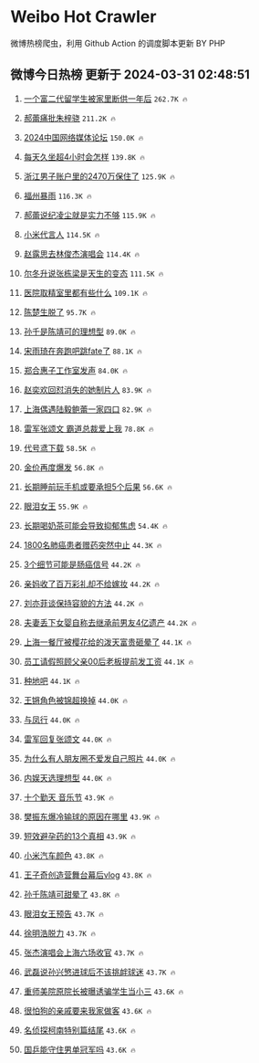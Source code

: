 # Weibo Hot Crawler 



微博热榜爬虫，利用 Github Action 的调度脚本更新 BY PHP 


## 微博今日热榜 更新于 2024-03-31 02:48:51 
1. [一个富二代留学生被家里断供一年后](https://s.weibo.com/weibo?q=%23%E4%B8%80%E4%B8%AA%E5%AF%8C%E4%BA%8C%E4%BB%A3%E7%95%99%E5%AD%A6%E7%94%9F%E8%A2%AB%E5%AE%B6%E9%87%8C%E6%96%AD%E4%BE%9B%E4%B8%80%E5%B9%B4%E5%90%8E%23&t=31&band_rank=1&Refer=top) `262.7K 🔥` 

1. [郝蕾痛批朱梓骁](https://s.weibo.com/weibo?q=%23%E9%83%9D%E8%95%BE%E7%97%9B%E6%89%B9%E6%9C%B1%E6%A2%93%E9%AA%81%23&t=31&band_rank=2&Refer=top) `211.2K 🔥` 

1. [2024中国网络媒体论坛](https://s.weibo.com/weibo?q=%232024%E4%B8%AD%E5%9B%BD%E7%BD%91%E7%BB%9C%E5%AA%92%E4%BD%93%E8%AE%BA%E5%9D%9B%23&t=31&band_rank=3&Refer=top) `150.0K 🔥` 

1. [每天久坐超4小时会怎样](https://s.weibo.com/weibo?q=%23%E6%AF%8F%E5%A4%A9%E4%B9%85%E5%9D%90%E8%B6%854%E5%B0%8F%E6%97%B6%E4%BC%9A%E6%80%8E%E6%A0%B7%23&t=31&band_rank=4&Refer=top) `139.8K 🔥` 

1. [浙江男子账户里的2470万保住了](https://s.weibo.com/weibo?q=%23%E6%B5%99%E6%B1%9F%E7%94%B7%E5%AD%90%E8%B4%A6%E6%88%B7%E9%87%8C%E7%9A%842470%E4%B8%87%E4%BF%9D%E4%BD%8F%E4%BA%86%23&t=31&band_rank=5&Refer=top) `125.9K 🔥` 

1. [福州暴雨](https://s.weibo.com/weibo?q=%E7%A6%8F%E5%B7%9E%E6%9A%B4%E9%9B%A8&t=31&band_rank=6&Refer=top) `116.3K 🔥` 

1. [郝蕾说纪凌尘就是实力不够](https://s.weibo.com/weibo?q=%23%E9%83%9D%E8%95%BE%E8%AF%B4%E7%BA%AA%E5%87%8C%E5%B0%98%E5%B0%B1%E6%98%AF%E5%AE%9E%E5%8A%9B%E4%B8%8D%E5%A4%9F%23&t=31&band_rank=7&Refer=top) `115.9K 🔥` 

1. [小米代言人](https://s.weibo.com/weibo?q=%E5%B0%8F%E7%B1%B3%E4%BB%A3%E8%A8%80%E4%BA%BA&t=31&band_rank=8&Refer=top) `114.5K 🔥` 

1. [赵露思去林俊杰演唱会](https://s.weibo.com/weibo?q=%E8%B5%B5%E9%9C%B2%E6%80%9D%E5%8E%BB%E6%9E%97%E4%BF%8A%E6%9D%B0%E6%BC%94%E5%94%B1%E4%BC%9A&t=31&band_rank=9&Refer=top) `114.4K 🔥` 

1. [尔冬升说张栋梁是天生的变态](https://s.weibo.com/weibo?q=%23%E5%B0%94%E5%86%AC%E5%8D%87%E8%AF%B4%E5%BC%A0%E6%A0%8B%E6%A2%81%E6%98%AF%E5%A4%A9%E7%94%9F%E7%9A%84%E5%8F%98%E6%80%81%23&t=31&band_rank=10&Refer=top) `111.5K 🔥` 

1. [医院取精室里都有些什么](https://s.weibo.com/weibo?q=%23%E5%8C%BB%E9%99%A2%E5%8F%96%E7%B2%BE%E5%AE%A4%E9%87%8C%E9%83%BD%E6%9C%89%E4%BA%9B%E4%BB%80%E4%B9%88%23&t=31&band_rank=11&Refer=top) `109.1K 🔥` 

1. [陈楚生脱了](https://s.weibo.com/weibo?q=%E9%99%88%E6%A5%9A%E7%94%9F%E8%84%B1%E4%BA%86&t=31&band_rank=12&Refer=top) `95.7K 🔥` 

1. [孙千是陈靖可的理想型](https://s.weibo.com/weibo?q=%23%E5%AD%99%E5%8D%83%E6%98%AF%E9%99%88%E9%9D%96%E5%8F%AF%E7%9A%84%E7%90%86%E6%83%B3%E5%9E%8B%23&t=31&band_rank=13&Refer=top) `89.0K 🔥` 

1. [宋雨琦在奔跑吧跳fate了](https://s.weibo.com/weibo?q=%23%E5%AE%8B%E9%9B%A8%E7%90%A6%E5%9C%A8%E5%A5%94%E8%B7%91%E5%90%A7%E8%B7%B3fate%E4%BA%86%23&t=31&band_rank=14&Refer=top) `88.1K 🔥` 

1. [郑合惠子工作室发声](https://s.weibo.com/weibo?q=%E9%83%91%E5%90%88%E6%83%A0%E5%AD%90%E5%B7%A5%E4%BD%9C%E5%AE%A4%E5%8F%91%E5%A3%B0&t=31&band_rank=15&Refer=top) `84.0K 🔥` 

1. [赵奕欢回怼消失的她制片人](https://s.weibo.com/weibo?q=%23%E8%B5%B5%E5%A5%95%E6%AC%A2%E5%9B%9E%E6%80%BC%E6%B6%88%E5%A4%B1%E7%9A%84%E5%A5%B9%E5%88%B6%E7%89%87%E4%BA%BA%23&t=31&band_rank=16&Refer=top) `83.9K 🔥` 

1. [上海偶遇陆毅鲍蕾一家四口](https://s.weibo.com/weibo?q=%23%E4%B8%8A%E6%B5%B7%E5%81%B6%E9%81%87%E9%99%86%E6%AF%85%E9%B2%8D%E8%95%BE%E4%B8%80%E5%AE%B6%E5%9B%9B%E5%8F%A3%23&t=31&band_rank=17&Refer=top) `82.9K 🔥` 

1. [雷军张颂文 霸道总裁爱上我](https://s.weibo.com/weibo?q=%E9%9B%B7%E5%86%9B%E5%BC%A0%E9%A2%82%E6%96%87%20%E9%9C%B8%E9%81%93%E6%80%BB%E8%A3%81%E7%88%B1%E4%B8%8A%E6%88%91&t=31&band_rank=18&Refer=top) `78.8K 🔥` 

1. [代号鸢下载](https://s.weibo.com/weibo?q=%E4%BB%A3%E5%8F%B7%E9%B8%A2%E4%B8%8B%E8%BD%BD&t=31&band_rank=19&Refer=top) `58.5K 🔥` 

1. [金价再度爆发](https://s.weibo.com/weibo?q=%23%E9%87%91%E4%BB%B7%E5%86%8D%E5%BA%A6%E7%88%86%E5%8F%91%23&t=31&band_rank=20&Refer=top) `56.8K 🔥` 

1. [长期睡前玩手机或要承担5个后果](https://s.weibo.com/weibo?q=%23%E9%95%BF%E6%9C%9F%E7%9D%A1%E5%89%8D%E7%8E%A9%E6%89%8B%E6%9C%BA%E6%88%96%E8%A6%81%E6%89%BF%E6%8B%855%E4%B8%AA%E5%90%8E%E6%9E%9C%23&t=31&band_rank=21&Refer=top) `56.6K 🔥` 

1. [眼泪女王](https://s.weibo.com/weibo?q=%E7%9C%BC%E6%B3%AA%E5%A5%B3%E7%8E%8B&t=31&band_rank=22&Refer=top) `55.9K 🔥` 

1. [长期喝奶茶可能会导致抑郁焦虑](https://s.weibo.com/weibo?q=%23%E9%95%BF%E6%9C%9F%E5%96%9D%E5%A5%B6%E8%8C%B6%E5%8F%AF%E8%83%BD%E4%BC%9A%E5%AF%BC%E8%87%B4%E6%8A%91%E9%83%81%E7%84%A6%E8%99%91%23&t=31&band_rank=23&Refer=top) `54.4K 🔥` 

1. [1800名肺癌患者赠药突然中止](https://s.weibo.com/weibo?q=%231800%E5%90%8D%E8%82%BA%E7%99%8C%E6%82%A3%E8%80%85%E8%B5%A0%E8%8D%AF%E7%AA%81%E7%84%B6%E4%B8%AD%E6%AD%A2%23&t=31&band_rank=24&Refer=top) `44.3K 🔥` 

1. [3个细节可能是肠癌信号](https://s.weibo.com/weibo?q=%233%E4%B8%AA%E7%BB%86%E8%8A%82%E5%8F%AF%E8%83%BD%E6%98%AF%E8%82%A0%E7%99%8C%E4%BF%A1%E5%8F%B7%23&t=31&band_rank=25&Refer=top) `44.2K 🔥` 

1. [亲妈收了百万彩礼却不给嫁妆](https://s.weibo.com/weibo?q=%23%E4%BA%B2%E5%A6%88%E6%94%B6%E4%BA%86%E7%99%BE%E4%B8%87%E5%BD%A9%E7%A4%BC%E5%8D%B4%E4%B8%8D%E7%BB%99%E5%AB%81%E5%A6%86%23&t=31&band_rank=26&Refer=top) `44.2K 🔥` 

1. [刘亦菲谈保持容貌的方法](https://s.weibo.com/weibo?q=%E5%88%98%E4%BA%A6%E8%8F%B2%E8%B0%88%E4%BF%9D%E6%8C%81%E5%AE%B9%E8%B2%8C%E7%9A%84%E6%96%B9%E6%B3%95&t=31&band_rank=27&Refer=top) `44.2K 🔥` 

1. [夫妻丢下女婴自称去继承前男友4亿遗产](https://s.weibo.com/weibo?q=%23%E5%A4%AB%E5%A6%BB%E4%B8%A2%E4%B8%8B%E5%A5%B3%E5%A9%B4%E8%87%AA%E7%A7%B0%E5%8E%BB%E7%BB%A7%E6%89%BF%E5%89%8D%E7%94%B7%E5%8F%8B4%E4%BA%BF%E9%81%97%E4%BA%A7%23&t=31&band_rank=28&Refer=top) `44.2K 🔥` 

1. [上海一餐厅被樱花给的泼天富贵砸晕了](https://s.weibo.com/weibo?q=%23%E4%B8%8A%E6%B5%B7%E4%B8%80%E9%A4%90%E5%8E%85%E8%A2%AB%E6%A8%B1%E8%8A%B1%E7%BB%99%E7%9A%84%E6%B3%BC%E5%A4%A9%E5%AF%8C%E8%B4%B5%E7%A0%B8%E6%99%95%E4%BA%86%23&t=31&band_rank=29&Refer=top) `44.1K 🔥` 

1. [员工请假照顾父亲00后老板提前发工资](https://s.weibo.com/weibo?q=%23%E5%91%98%E5%B7%A5%E8%AF%B7%E5%81%87%E7%85%A7%E9%A1%BE%E7%88%B6%E4%BA%B200%E5%90%8E%E8%80%81%E6%9D%BF%E6%8F%90%E5%89%8D%E5%8F%91%E5%B7%A5%E8%B5%84%23&t=31&band_rank=30&Refer=top) `44.1K 🔥` 

1. [种地吧](https://s.weibo.com/weibo?q=%E7%A7%8D%E5%9C%B0%E5%90%A7&t=31&band_rank=31&Refer=top) `44.1K 🔥` 

1. [王锵角色被锦超换掉](https://s.weibo.com/weibo?q=%23%E7%8E%8B%E9%94%B5%E8%A7%92%E8%89%B2%E8%A2%AB%E9%94%A6%E8%B6%85%E6%8D%A2%E6%8E%89%23&t=31&band_rank=32&Refer=top) `44.0K 🔥` 

1. [与凤行](https://s.weibo.com/weibo?q=%E4%B8%8E%E5%87%A4%E8%A1%8C&t=31&band_rank=33&Refer=top) `44.0K 🔥` 

1. [雷军回复张颂文](https://s.weibo.com/weibo?q=%23%E9%9B%B7%E5%86%9B%E5%9B%9E%E5%A4%8D%E5%BC%A0%E9%A2%82%E6%96%87%23&t=31&band_rank=34&Refer=top) `44.0K 🔥` 

1. [为什么有人朋友圈不爱发自己照片](https://s.weibo.com/weibo?q=%23%E4%B8%BA%E4%BB%80%E4%B9%88%E6%9C%89%E4%BA%BA%E6%9C%8B%E5%8F%8B%E5%9C%88%E4%B8%8D%E7%88%B1%E5%8F%91%E8%87%AA%E5%B7%B1%E7%85%A7%E7%89%87%23&t=31&band_rank=35&Refer=top) `44.0K 🔥` 

1. [内娱天选理想型](https://s.weibo.com/weibo?q=%23%E5%86%85%E5%A8%B1%E5%A4%A9%E9%80%89%E7%90%86%E6%83%B3%E5%9E%8B%23&t=31&band_rank=36&Refer=top) `44.0K 🔥` 

1. [十个勤天 音乐节](https://s.weibo.com/weibo?q=%E5%8D%81%E4%B8%AA%E5%8B%A4%E5%A4%A9%20%E9%9F%B3%E4%B9%90%E8%8A%82&t=31&band_rank=37&Refer=top) `43.9K 🔥` 

1. [樊振东爆冷输球的原因在哪里](https://s.weibo.com/weibo?q=%23%E6%A8%8A%E6%8C%AF%E4%B8%9C%E7%88%86%E5%86%B7%E8%BE%93%E7%90%83%E7%9A%84%E5%8E%9F%E5%9B%A0%E5%9C%A8%E5%93%AA%E9%87%8C%23&t=31&band_rank=38&Refer=top) `43.9K 🔥` 

1. [短效避孕药的13个真相](https://s.weibo.com/weibo?q=%23%E7%9F%AD%E6%95%88%E9%81%BF%E5%AD%95%E8%8D%AF%E7%9A%8413%E4%B8%AA%E7%9C%9F%E7%9B%B8%23&t=31&band_rank=39&Refer=top) `43.9K 🔥` 

1. [小米汽车颜色](https://s.weibo.com/weibo?q=%E5%B0%8F%E7%B1%B3%E6%B1%BD%E8%BD%A6%E9%A2%9C%E8%89%B2&t=31&band_rank=40&Refer=top) `43.8K 🔥` 

1. [王子奇创造营舞台幕后vlog](https://s.weibo.com/weibo?q=%E7%8E%8B%E5%AD%90%E5%A5%87%E5%88%9B%E9%80%A0%E8%90%A5%E8%88%9E%E5%8F%B0%E5%B9%95%E5%90%8Evlog&t=31&band_rank=41&Refer=top) `43.8K 🔥` 

1. [孙千陈靖可甜晕了](https://s.weibo.com/weibo?q=%E5%AD%99%E5%8D%83%E9%99%88%E9%9D%96%E5%8F%AF%E7%94%9C%E6%99%95%E4%BA%86&t=31&band_rank=42&Refer=top) `43.8K 🔥` 

1. [眼泪女王预告](https://s.weibo.com/weibo?q=%E7%9C%BC%E6%B3%AA%E5%A5%B3%E7%8E%8B%E9%A2%84%E5%91%8A&t=31&band_rank=43&Refer=top) `43.7K 🔥` 

1. [徐明浩脱力](https://s.weibo.com/weibo?q=%E5%BE%90%E6%98%8E%E6%B5%A9%E8%84%B1%E5%8A%9B&t=31&band_rank=44&Refer=top) `43.7K 🔥` 

1. [张杰演唱会上海六场收官](https://s.weibo.com/weibo?q=%23%E5%BC%A0%E6%9D%B0%E6%BC%94%E5%94%B1%E4%BC%9A%E4%B8%8A%E6%B5%B7%E5%85%AD%E5%9C%BA%E6%94%B6%E5%AE%98%23&t=31&band_rank=45&Refer=top) `43.7K 🔥` 

1. [武磊说孙兴慜进球后不该挑衅球迷](https://s.weibo.com/weibo?q=%23%E6%AD%A6%E7%A3%8A%E8%AF%B4%E5%AD%99%E5%85%B4%E6%85%9C%E8%BF%9B%E7%90%83%E5%90%8E%E4%B8%8D%E8%AF%A5%E6%8C%91%E8%A1%85%E7%90%83%E8%BF%B7%23&t=31&band_rank=46&Refer=top) `43.7K 🔥` 

1. [重师美院原院长被曝诱骗学生当小三](https://s.weibo.com/weibo?q=%23%E9%87%8D%E5%B8%88%E7%BE%8E%E9%99%A2%E5%8E%9F%E9%99%A2%E9%95%BF%E8%A2%AB%E6%9B%9D%E8%AF%B1%E9%AA%97%E5%AD%A6%E7%94%9F%E5%BD%93%E5%B0%8F%E4%B8%89%23&t=31&band_rank=47&Refer=top) `43.6K 🔥` 

1. [很怕狗的亲戚要来我家做客](https://s.weibo.com/weibo?q=%23%E5%BE%88%E6%80%95%E7%8B%97%E7%9A%84%E4%BA%B2%E6%88%9A%E8%A6%81%E6%9D%A5%E6%88%91%E5%AE%B6%E5%81%9A%E5%AE%A2%23&t=31&band_rank=48&Refer=top) `43.6K 🔥` 

1. [名侦探柯南特别篇结尾](https://s.weibo.com/weibo?q=%E5%90%8D%E4%BE%A6%E6%8E%A2%E6%9F%AF%E5%8D%97%E7%89%B9%E5%88%AB%E7%AF%87%E7%BB%93%E5%B0%BE&t=31&band_rank=49&Refer=top) `43.6K 🔥` 

1. [国乒能守住男单冠军吗](https://s.weibo.com/weibo?q=%23%E5%9B%BD%E4%B9%92%E8%83%BD%E5%AE%88%E4%BD%8F%E7%94%B7%E5%8D%95%E5%86%A0%E5%86%9B%E5%90%97%23&t=31&band_rank=50&Refer=top) `43.6K 🔥` 


